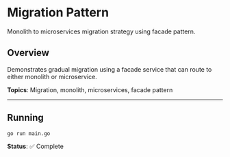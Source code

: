 # Migration Pattern

Monolith to microservices migration strategy using facade pattern.

## Overview

Demonstrates gradual migration using a facade service that can route to either monolith or microservice.

**Topics**: Migration, monolith, microservices, facade pattern

---

## Running

```bash
go run main.go
```

**Status**: ✅ Complete
